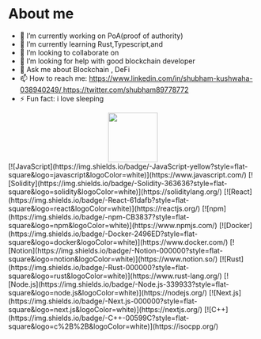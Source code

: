 # About me 

- 🔭 I’m currently working on PoA(proof of authority)
- 🌱 I’m currently learning Rust,Typescript,and 
- 👯 I’m looking to collaborate on 
- 🤔 I’m looking for help with good blockchain developer
- 💬 Ask me about Blockchain , DeFi 
- 📫 How to reach me: https://www.linkedin.com/in/shubham-kushwaha-038940249/,https://twitter.com/shubham89778772
- ⚡ Fun fact: i love sleeping
<div id="header" align="center">
  <img src="https://media.giphy.com/media/M9gbBd9nbDrOTu1Mqx/giphy.gif" width="100"/>
</div>
[![JavaScript](https://img.shields.io/badge/-JavaScript-yellow?style=flat-square&logo=javascript&logoColor=white)](https://www.javascript.com/)
[![Solidity](https://img.shields.io/badge/-Solidity-363636?style=flat-square&logo=solidity&logoColor=white)](https://soliditylang.org/)
[![React](https://img.shields.io/badge/-React-61dafb?style=flat-square&logo=react&logoColor=white)](https://reactjs.org/)
[![npm](https://img.shields.io/badge/-npm-CB3837?style=flat-square&logo=npm&logoColor=white)](https://www.npmjs.com/)
[![Docker](https://img.shields.io/badge/-Docker-2496ED?style=flat-square&logo=docker&logoColor=white)](https://www.docker.com/)
[![Notion](https://img.shields.io/badge/-Notion-000000?style=flat-square&logo=notion&logoColor=white)](https://www.notion.so/)
[![Rust](https://img.shields.io/badge/-Rust-000000?style=flat-square&logo=rust&logoColor=white)](https://www.rust-lang.org/)
[![Node.js](https://img.shields.io/badge/-Node.js-339933?style=flat-square&logo=node.js&logoColor=white)](https://nodejs.org/)
[![Next.js](https://img.shields.io/badge/-Next.js-000000?style=flat-square&logo=next.js&logoColor=white)](https://nextjs.org/)
[![C++](https://img.shields.io/badge/-C++-00599C?style=flat-square&logo=c%2B%2B&logoColor=white)](https://isocpp.org/)

